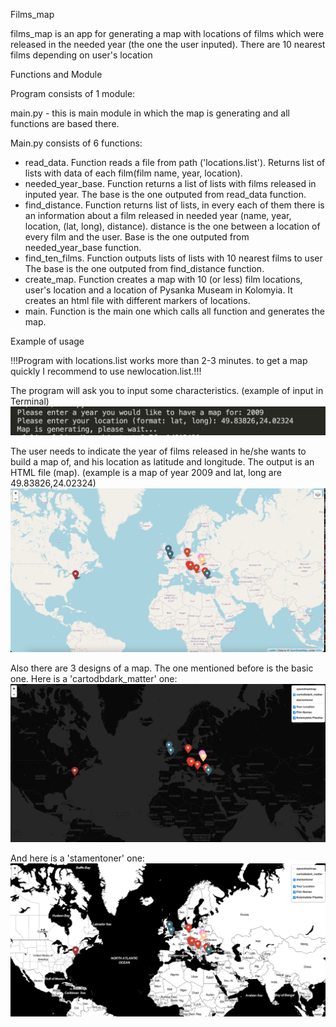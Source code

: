 Films_map

films_map is an app for generating a map with locations of films which were
released in the needed year (the one the user inputed). There are 10 nearest
films depending on user's location

Functions and Module

Program consists of 1 module:

main.py - this is main module in which the map is generating and all functions
are based there.

Main.py consists of 6 functions:

- read_data. Function reads a file from path ('locations.list').
Returns list of lists with data of each film(film name, year, location).
- needed_year_base. Function returns a list of lists with films
released in inputed year. The base is the one outputed from read_data function. 
- find_distance. Function returns list of lists, in every each of them there is
an information about a film released in needed year (name, year, location,
(lat, long), distance). distance is the one between a location of every film
and the user. Base is the one outputed from needed_year_base function.
- find_ten_films. Function outputs lists of lists with 10 nearest films to user
The base is the one outputed from find_distance function. 
- create_map. Function creates a map with 10 (or less) film locations, user's
location and a location of Pysanka Museam in Kolomyia. It creates an html file
with different markers of locations.
- main. Function is the main one which calls all function and generates the map.

Example of usage

!!!Program with locations.list works more than 2-3 minutes. to get a map quickly
I recommend to use newlocation.list.!!!

The program will ask you to input some characteristics. 
(example of input in Terminal)
![text](inputask.png?raw=true "text")

The user needs to indicate the year of films released in he/she wants to build
a map of, and his location as latitude and longitude. The output is an
HTML file (map).
(example is a map of year 2009 and lat, long are 49.83826,24.02324)
![text](2009map.png?raw=true "text")

Also there are 3 designs of a map. The one mentioned before is the basic one.
Here is a 'cartodbdark_matter' one:
![text](cartodbdark_matter.png?raw=true "text")

And here is a 'stamentoner' one:
![text](stamentoner.png?raw=true "text")

